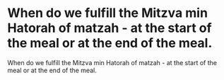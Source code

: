 # When do we fulfill the Mitzva min Hatorah of matzah - at the start of the meal or at the end of the meal.
When do we fulfill the Mitzva min Hatorah of matzah - at the start of the meal or at the end of the meal.
